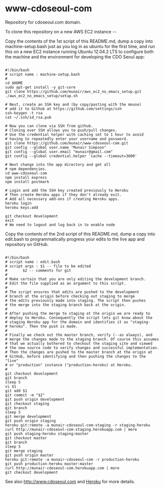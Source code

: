 www-cdoseoul-com
=====================

Repository for cdoseoul.com domain.

To clone this repository on a new AWS EC2 instance --

Copy the contents of the 1st script of this README.md, dump a copy into machine-setup.bash just as you log in as ubuntu for the first time,
and run this on a new EC2 instance running Ubuntu 12.04.2 LTS to configure both the machine and the environment for 
developing the CDO Seoul app:

```

#!/bin/bash 
# script name : machine-setup.bash
#
cd $HOME
sudo apt-get install -y git-core
git clone https://github.com/munair/aws_ec2_no_emacs_setup.git
./aws_ec2_no_emacs_setup/setup.sh   

# Next, create an SSH key and (by copy/pasting with the mouse)
# add it to Github at https://github.com/settings/ssh
ssh-keygen -t rsa
cat ~/.ssh/id_rsa.pub

# Now you can clone via SSH from github.
# Cloning over SSH allows you to push/pull changes.
# Use the credential helper with caching set to 1 hour to avoid
# having to repeatedly enter your username and password.
git clone https://github.com/munair/www-cdoseoul-com.git
git config --global user.name "Munair Simpson"
git config --global user.email "munair@gmail.com"
git config --global credential.helper 'cache --timeout=3600'

# Next change into the app directory and get all
# npm dependencies.
cd www-cdoseoul-com
npm install express
npm install postmark

# Login and add the SSH key created previously to Heroku
# Then create Heroku apps if they don't already exit.
# Add all necessary add-ons if creating Heroku apps.
heroku login
heroku keys:add

git checkout development
exit
# We need to logout and log back in to enable node

```

Copy the contents of the 2nd script of this README.md, dump a copy into edit.bash to programmatically progress your edits to the live app
and repository on GitHub.

```

#!/bin/bash
# script name : edit.bash
# script args : $1 -- file to be edited
#		$2 -- comments for git
#
# Make certain that you are only editing the development branch.
# Edit the file supplied as an argument to this script.
#
# The script ensures that edits are pushed to the development 
# branch at the origin before checking out staging to merge
# the edits previously made into staging. The script then pushes
# the merge into the staging branch back at the origin.
#
# After pushing the merge to staging at the origin we are ready to
# deploy to Heroku. Consequently the script lets git know about the
# staging Heroku app for the domain and identifies it as "staging-
# heroku". Then the push is made.
#
# Finally we check out the master branch, verify (--as always), and 
# merge the changes made to the staging branch. Of course this assumes
# that we actually bothered to checkout the staging site and viewed
# the new source code to verify changes and successful implementation.
# Then the changes are pushed to the master branch at the origin at
# GitHub, before identifying and then pushing the changes to the "live"
# or "production" instance ("production-heroku) at Heroku.
# 
git checkout development
git branch
sleep 5
vi $1
git add $1
git commit -m "$2"
git push origin development
git checkout staging
git branch
sleep 5
git merge development
git push origin staging
heroku git:remote -a munair-cdoseoul-com-staging -r staging-heroku
curl http://munair-cdoseoul-com-staging.herokuapp.com | more
git push staging-heroku staging:master
git checkout master
git branch
sleep 5
git merge staging
git push origin master
heroku git:remote -a munair-cdoseoul-com -r production-heroku
git push production-heroku master:master
curl http://munair-cdoseoul-com.herokuapp.com | more
git checkout development

```

See also http://www.cdoseoul.com and [Heroku](https://www.heroku.com) for more details.

